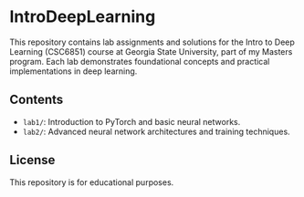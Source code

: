# IntroDeepLearning

This repository contains lab assignments and solutions for the Intro to Deep Learning (CSC6851) course at Georgia State University, part of my Masters program. Each lab demonstrates foundational concepts and practical implementations in deep learning.

## Contents

- `lab1/`: Introduction to PyTorch and basic neural networks.
- `lab2/`: Advanced neural network architectures and training techniques.

## License

This repository is for educational purposes.